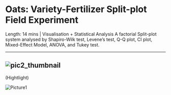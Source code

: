 # Oats: Variety-Fertilizer Split-plot Field Experiment

Length: 14 mins | Visualisation + Statistical Analysis
A factorial Split-plot system analysed by Shapiro-Wilk test, Levene’s test, Q-Q plot, CI plot, Mixed-Effect Model, ANOVA, and Tukey test.

---
![pic2_thumbnail](https://user-images.githubusercontent.com/81752452/132083598-2b6952cc-16e2-43f1-bed7-bfdc14a692ba.png)
---
(Hightlight)

![Picture1](https://user-images.githubusercontent.com/81752452/132083602-9928bc94-1c48-41c0-9a3c-e42879e947fa.png)

